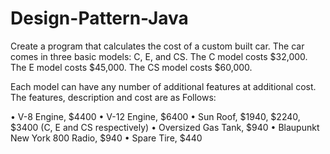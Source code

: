 # Design-Pattern-Java
Create a program that calculates the cost of a custom built car. The car comes in three basic models: C, E, and CS. 
The C model costs $32,000. The E model costs $45,000. The CS model costs $60,000. 

Each model can have any number of additional features at additional cost. The features, description and cost are as Follows:

•	V-8 Engine, $4400 
•	V-12 Engine, $6400 
•	Sun Roof, $1940, $2240, $3400 (C, E and CS respectively)
•	Oversized Gas Tank, $940
•	Blaupunkt New York 800 Radio, $940
•	Spare Tire, $440

